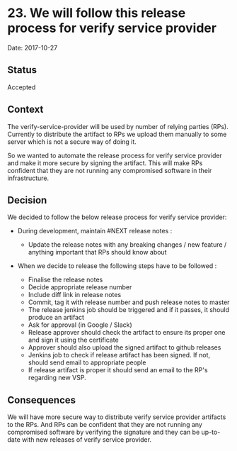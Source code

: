 # 23. We will follow this release process for verify service provider

Date: 2017-10-27

## Status

Accepted

## Context

The verify-service-provider will be used by number of relying parties (RPs).
Currently to distribute the artifact to RPs we upload them manually to some server which is not a secure way of doing it.

So we wanted to automate the release process for verify service provider and make it more secure by signing the artifact. 
This will make RPs confident that they are not running any compromised software in their infrastructure.

## Decision

We decided to follow the below release process for verify service provider:

* During development, maintain #NEXT release notes :
    - Update the release notes with any breaking changes / new feature / anything important that RPs should know about

* When we decide to release the following steps have to be followed :
    - Finalise the release notes
    - Decide appropriate release number
    - Include diff link in release notes
    - Commit, tag it with release number and push release notes to master
    - The release jenkins job should be triggered and if it passes, it should produce an artifact
    - Ask for approval (in Google / Slack)
    - Release approver should check the artifact to ensure its proper one and sign it using the certificate 
    - Approver should also upload the signed artifact to github releases
    - Jenkins job to check if release artifact has been signed. If not, should send email to appropriate people
    - If release artifact is proper it should send an email to the RP's regarding new VSP.

## Consequences

We will have more secure way to distribute verify service provider artifacts to the RPs.
And RPs can be confident that they are not running any compromised software  by verifying the signature 
and they can be up-to-date with new releases of verify service provider.

